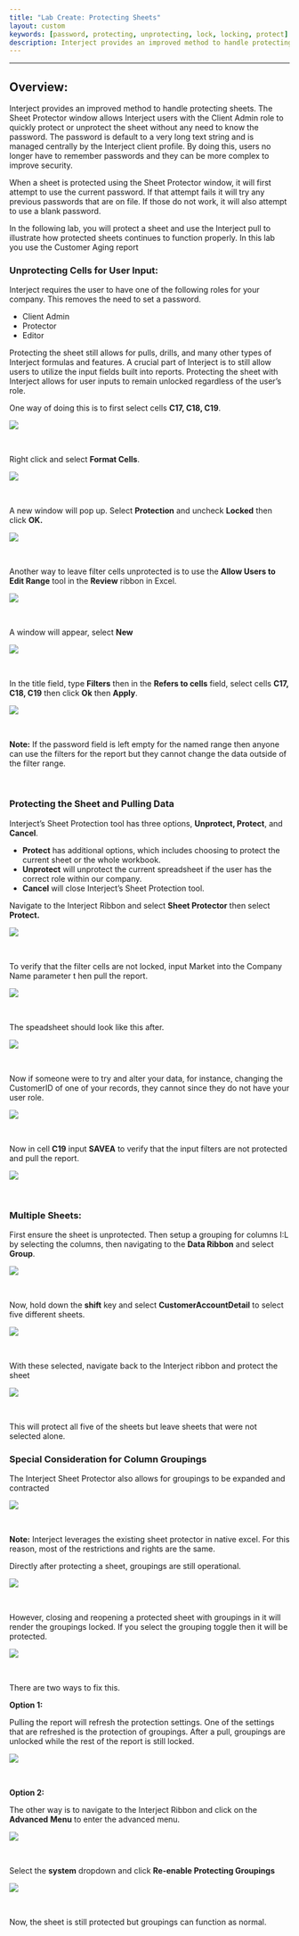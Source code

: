 ```yaml
---
title: "Lab Create: Protecting Sheets"
layout: custom
keywords: [password, protecting, unprotecting, lock, locking, protect]
description: Interject provides an improved method to handle protecting sheets. The Sheet Protector window allows Interject users with the Client Admin role to quickly protect or unprotect the sheet without any need to know the password.
---
```

* * *

##  Overview: 

Interject provides an improved method to handle protecting sheets. The Sheet Protector window allows Interject users with the Client Admin role to quickly protect or unprotect the sheet without any need to know the password. The password is default to a very long text string and is managed centrally by the Interject client profile. By doing this, users no longer have to remember passwords and they can be more complex to improve security. 

When a sheet is protected using the Sheet Protector window, it will first attempt to use the current password. If that attempt fails it will try any previous passwords that are on file. If those do not work, it will also attempt to use a blank password. 

In the following lab, you will protect a sheet and use the Interject pull to illustrate how protected sheets continues to function properly. In this lab you use the Customer Aging report 

###  Unprotecting Cells for User Input: 

Interject requires the user to have one of the following roles for your company. This removes the need to set a password. 

* Client Admin 
* Protector 
* Editor 



Protecting the sheet still allows for pulls, drills, and many other types of Interject formulas and features. A crucial part of Interject is to still allow users to utilize the input fields built into reports. Protecting the sheet with Interject allows for user inputs to remain unlocked regardless of the user’s role. 


One way of doing this is to first select cells  **C17, C18, C19**. 

![](/images/L-Create-Protecting/01.jpg)

<br> 


Right click and select  **Format Cells**. 

![](/images/L-Create-Protecting/02.jpg)

<br> 


A new window will pop up. Select  **Protection** and uncheck  **Locked** then click **OK.**

![](/images/L-Create-Protecting/03.jpg)

<br> 


Another way to leave filter cells unprotected is to use the  **Allow Users to Edit Range** tool in the **Review** ribbon in Excel. 

![](/images/L-Create-Protecting/04.jpg)   


<br> 


A window will appear, select  **New**

![](/images/L-Create-Protecting/05.jpg)

<br> 


In the title field, type  **Filters** then in the **Refers to cells** field, select cells **C17, C18, C19** then click **Ok** then **Apply**. 

![](/images/L-Create-Protecting/06.jpg)

<br> 


**Note:** If the password field is left empty for the named range then anyone can use the filters for the report but they cannot change the data outside of the filter range. 

<br> 


###  Protecting the Sheet and Pulling Data 

Interject’s Sheet Protection tool has three options,  **Unprotect, Protect**, and  **Cancel**. 

* **Protect** has additional options, which includes choosing to protect the current sheet or the whole workbook. 
* **Unprotect** will unprotect the current spreadsheet if the user has the correct role within our company. 
* **Cancel** will close Interject’s Sheet Protection tool. 

Navigate to the Interject Ribbon and select  **Sheet Protector** then select  **Protect.**

![](/images/L-Create-Protecting/07.jpg)

<br>

To verify that the filter cells are not locked, input Market into the Company Name parameter t  hen pull the report. 

![](/images/L-Create-Protecting/08.jpg)

<br> 


The speadsheet should look like this after. 

![](/images/L-Create-Protecting/09.jpg)

<br> 


Now if someone were to try and alter your data, for instance, changing the CustomerID of one of your records, they cannot since they do not have your user role. 

![](/images/L-Create-Protecting/10.jpg)   


<br> 


Now in cell  **C19** input  **SAVEA** to verify that the input filters are not protected and pull the report. 

![](/images/L-Create-Protecting/11.jpg)

<br>

###  Multiple Sheets: 

First ensure the sheet is unprotected. Then setup a grouping for columns I:L by selecting the columns, then navigating to the  **Data Ribbon** and select  **Group**. 

![](/images/L-Create-Protecting/12.jpg)   


<br> 


Now, hold down the  **shift** key and select  **CustomerAccountDetail** to select five different sheets. 

![](/images/L-Create-Protecting/13.jpg)   


<br> 


With these selected, navigate back to the Interject ribbon and protect the sheet 

![](/images/L-Create-Protecting/14.jpg)   


<br> 


This will protect all five of the sheets but leave sheets that were not selected alone. 

###  Special Consideration for Column Groupings 

The Interject Sheet Protector also allows for groupings to be expanded and contracted 

![](/images/L-Create-Protecting/15.jpg)   


<br> 


**Note:** Interject leverages the existing sheet protector in native excel. For this reason, most of the restrictions and rights are the same. 

Directly after protecting a sheet, groupings are still operational. 

![](/images/L-Create-Protecting/16.jpg)

<br>

However, closing and reopening a protected sheet with groupings in it will render the groupings locked. If you select the grouping toggle then it will be protected. 

![](/images/L-Create-Protecting/17.jpg)   


<br> 


There are two ways to fix this. 

**Option 1:**

Pulling the report will refresh the protection settings. One of the settings that are refreshed is the protection of groupings. After a pull, groupings are unlocked while the rest of the report is still locked. 

![](/images/L-Create-Protecting/18.jpg)   


<br> 


**Option 2:**

The other way is to navigate to the Interject Ribbon and click on the **Advanced** **Menu** to enter the advanced menu. 

![](/images/L-Create-Protecting/19.png)   


<br> 


Select the  **system** dropdown and click  **Re-enable Protecting Groupings**

![](/images/L-Create-Protecting/20.jpg)

<br> 


Now, the sheet is still protected but groupings can function as normal. 
